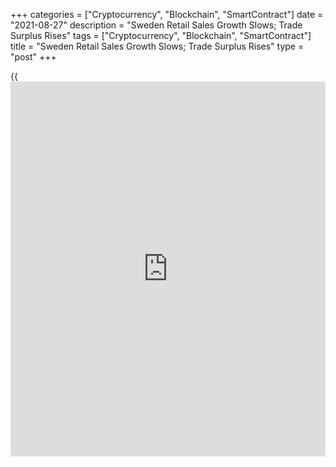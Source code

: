 +++
categories = ["Cryptocurrency", "Blockchain", "SmartContract"]
date = "2021-08-27"
description = "Sweden Retail Sales Growth Slows; Trade Surplus Rises"
tags = ["Cryptocurrency", "Blockchain", "SmartContract"]
title = "Sweden Retail Sales Growth Slows; Trade Surplus Rises"
type = "post"
+++

{{<iframe id="large-banner" src="https://www.bounty.group/#slide=10.0" width="100%" height="600" scrolling="no" style="border: 0px solid rgb(216, 221, 230); border-radius: 3px;">}}

Sweden's retail sales increased at a softer pace in July and the trade
surplus increased from last year, figures from Statistics Sweden showed
on Friday.

Retail sales rose 5.4 percent year-on-year in July, after a 8.5 percent
increase in June. Sales grew for the seventh consecutive month.

Retail sales in durables gained 7.0 percent in July and those of
consumables, excluding sales at the state-owned chain of liquor stores
increased 3.9 percent.

On a monthly basis, retail sales fell a seasonally adjusted 1.2 percent
in July.

The trade surplus decreased to SEK 7.1 billion in July from SEK 3.9
billion in the same month last year. In June, the trade surplus was SEK
9.5 billion.

Exports rose 22.0 percent annually in July and imports grew 19.0
percent.

On a seasonally adjusted basis, the trade surplus decreased to SEK 5.2
billion in July compared with a surplus of SEK 4.5 billion in the
previous month.

For comments and feedback [contact](https://www.playgroundfx.com/contact/): editorial@rtt[news](https://www.letsplayfx.com/blog/forex-news-website/).com

[Economic News][1]

 **What parts of the world are seeing the best (and worst) economic
performances lately? Click[here][2] to check out our [Econ Scorecard][2]
and find out! See up-to-the-moment [ranking](https://www.playgroundfx.com/blog/crypto-exchange-ranking/)s for the best and worst
performers in [GDP][3], [unemployment rate][4], [inflation][5] and much
more.**

   1. www.rtt[news](https://www.letsplayfx.com/blog/forex-news-website/).com/Content/EconomicNews.aspx
   2. www.rtt[news](https://www.letsplayfx.com/blog/forex-news-website/).com/economic-scorecard/world-rank/retail-sales/highest-performance.aspx
   3. www.rtt[news](https://www.letsplayfx.com/blog/forex-news-website/).com/economic-scorecard/world-rank/GDP/highest-performance.aspx
   4. www.rtt[news](https://www.letsplayfx.com/blog/forex-news-website/).com/economic-scorecard/world-rank/unemployment-rate/lowest-performance.aspx
   5. www.rtt[news](https://www.letsplayfx.com/blog/forex-news-website/).com/economic-scorecard/world-rank/CPI/highest-performance.aspx